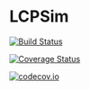 # LCPSim

[![Build Status](https://travis-ci.org/rdeits/LCPSim.jl.svg?branch=master)](https://travis-ci.org/rdeits/LCPSim.jl)

[![Coverage Status](https://coveralls.io/repos/rdeits/LCPSim.jl/badge.svg?branch=master&service=github)](https://coveralls.io/github/rdeits/LCPSim.jl?branch=master)

[![codecov.io](http://codecov.io/github/rdeits/LCPSim.jl/coverage.svg?branch=master)](http://codecov.io/github/rdeits/LCPSim.jl?branch=master)
